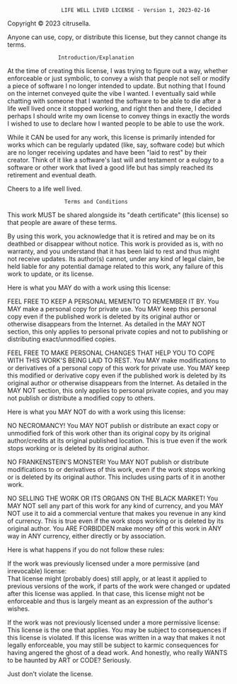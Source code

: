                      LIFE WELL LIVED LICENSE - Version 1, 2023-02-16

Copyright © 2023 citrusella.

Anyone can use, copy, or distribute this license, but they cannot change its terms.

                    Introduction/Explanation

At the time of creating this license, I was trying to figure out a way, whether enforceable or just symbolic, to convey a wish that people not sell or modify a piece of software I no longer intended to update. But nothing that I found on the internet conveyed quite the vibe I wanted. I eventually said while chatting with someone that I wanted the software to be able to die after a life well lived once it stopped working, and right then and there, I decided perhaps I should write my own license to convey things in exactly the words I wished to use to declare how I wanted people to be able to use the work.

While it CAN be used for any work, this license is primarily intended for works which can be regularly updated (like, say, software code) but which are no longer receiving updates and have been "laid to rest" by their creator. Think of it like a software's last will and testament or a eulogy to a software or other work that lived a good life but has simply reached its retirement and eventual death.

Cheers to a life well lived.

                      Terms and Conditions

This work MUST be shared alongside its "death certificate" (this license) so that people are aware of these terms.

By using this work, you acknowledge that it is retired and may be on its deathbed or disappear without notice. This work is provided as is, with no warranty, and you understand that it has been laid to rest and thus might not receive updates. Its author(s) cannot, under any kind of legal claim, be held liable for any potential damage related to this work, any failure of this work to update, or its license.

Here is what you MAY do with a work using this license:

FEEL FREE TO KEEP A PERSONAL MEMENTO TO REMEMBER IT BY. You MAY make a personal copy for private use. You MAY keep this personal copy even if the published work is deleted by its original author or otherwise disappears from the Internet. As detailed in the MAY NOT section, this only applies to personal private copies and not to publishing or distributing exact/unmodified copies.

FEEL FREE TO MAKE PERSONAL CHANGES THAT HELP YOU TO COPE WITH THIS WORK'S BEING LAID TO REST. You MAY make modifications to or derivatives of a personal copy of this work for private use. You MAY keep this modified or derivative copy even if the published work is deleted by its original author or otherwise disappears from the Internet. As detailed in the MAY NOT section, this only applies to personal private copies, and you may not publish or distribute a modified copy to others.

Here is what you MAY NOT do with a work using this license:

NO NECROMANCY! You MAY NOT publish or distribute an exact copy or unmodified fork of this work other than its original copy by its original author/credits at its original published location. This is true even if the work stops working or is deleted by its original author.

NO FRANKENSTEIN'S MONSTER! You MAY NOT publish or distribute modifications to or derivatives of this work, even if the work stops working or is deleted by its original author. This includes using parts of it in another work.

NO SELLING THE WORK OR ITS ORGANS ON THE BLACK MARKET! You MAY NOT sell any part of this work for any kind of currency, and you MAY NOT use it to aid a commercial venture that makes you revenue in any kind of currency. This is true even if the work stops working or is deleted by its original author. You ARE FORBIDDEN make money off of this work in ANY way in ANY currency, either directly or by association.

Here is what happens if you do not follow these rules:

If the work was previously licensed under a more permissive (and irrevocable) license:  
That license might (probably does) still apply, or at least it applied to previous versions of the work, if parts of the work were changed or updated after this license was applied. In that case, this license might not be enforceable and thus is largely meant as an expression of the author's wishes.

If the work was not previously licensed under a more permissive license:  
This license is the one that applies. You may be subject to consequences if this license is violated. If this license was written in a way that makes it not legally enforceable, you may still be subject to karmic consequences for having angered the ghost of a dead work. And honestly, who really WANTS to be haunted by ART or CODE? Seriously.

Just don't violate the license.